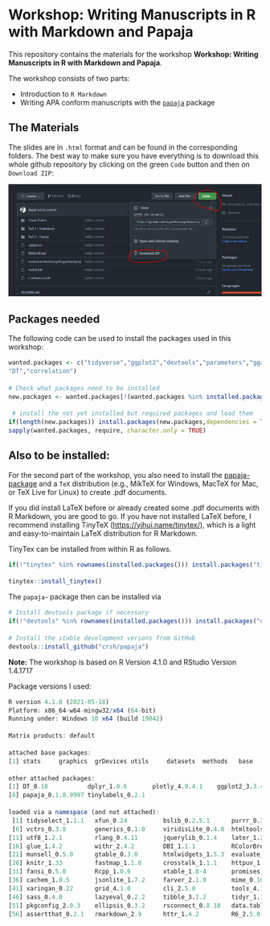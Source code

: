 # Workshop: Writing Manuscripts in R with Markdown and Papaja

This repository contains the materials for the workshop **Workshop: Writing Manuscripts in R with Markdown and Papaja**. 

The workshop consists of two parts:

- Introduction to `R Markdown`
- Writing APA conform manuscripts with the [`papaja`](https://github.com/crsh/papaja) package


## The Materials

The slides are in `.html` format and can be found in the corresponding folders. The best way to make sure you have everything is to download this whole github repository by clicking on the green `Code` button and then on `Download ZIP`: 

![](img\screenshot.PNG)




## Packages needed

The following code can be used to install the packages used in this workshop:

```r
wanted.packages <- c("tidyverse","ggplot2","devtools","parameters","gganimate","plotly","kableExtra",
"DT","correlation")
  
# Check what packages need to be installed
new.packages <- wanted.packages[!(wanted.packages %in% installed.packages()[,"Package"])]
  
 # install the not yet installed but required packages and load them
if(length(new.packages)) install.packages(new.packages,dependencies = TRUE)
sapply(wanted.packages, require, character.only = TRUE)
```

## Also to be installed:

For the second part of the workshop, you also need to install the [papaja-package](https://github.com/crsh/papaja) and a `TeX` distribution (e.g., MikTeX for Windows, MacTeX for Mac, or TeX Live for Linux) to create .pdf documents. 

If you did install LaTeX before or already created some .pdf documents with R Markdown, you are good to go.   If you have not installed LaTeX before, I recommend installing TinyTeX (https://yihui.name/tinytex/), which is a light and easy-to-maintain LaTeX distribution for R Markdown.



TinyTex can be installed from within R as follows.

```r
if(!"tinytex" %in% rownames(installed.packages())) install.packages("tinytex")

tinytex::install_tinytex()
```

The `papaja`- package then can be installed via 

```r
# Install devtools package if necessary
if(!"devtools" %in% rownames(installed.packages())) install.packages("devtools")

# Install the stable development verions from GitHub
devtools::install_github("crsh/papaja")
```



**Note:** The workshop is based on R Version 4.1.0 and RStudio Version 1.4.1717


Package versions I used:
```r
R version 4.1.0 (2021-05-18)
Platform: x86_64-w64-mingw32/x64 (64-bit)
Running under: Windows 10 x64 (build 19042)

Matrix products: default

attached base packages:
[1] stats     graphics  grDevices utils     datasets  methods   base     

other attached packages:
[1] DT_0.18           dplyr_1.0.6       plotly_4.9.4.1    ggplot2_3.3.4     shiny_1.6.0      
[6] papaja_0.1.0.9997 tinylabels_0.2.1 

loaded via a namespace (and not attached):
 [1] tidyselect_1.1.1   xfun_0.24          bslib_0.2.5.1      purrr_0.3.4        colorspace_2.0-1  
 [6] vctrs_0.3.8        generics_0.1.0     viridisLite_0.4.0  htmltools_0.5.1.1  yaml_2.2.1        
[11] utf8_1.2.1         rlang_0.4.11       jquerylib_0.1.4    later_1.2.0        pillar_1.6.1      
[16] glue_1.4.2         withr_2.4.2        DBI_1.1.1          RColorBrewer_1.1-2 lifecycle_1.0.0   
[21] munsell_0.5.0      gtable_0.3.0       htmlwidgets_1.5.3  evaluate_0.14      labeling_0.4.2    
[26] knitr_1.33         fastmap_1.1.0      crosstalk_1.1.1    httpuv_1.6.1       markdown_1.1      
[31] fansi_0.5.0        Rcpp_1.0.6         xtable_1.8-4       promises_1.2.0.1   scales_1.1.1      
[36] cachem_1.0.5       jsonlite_1.7.2     farver_2.1.0       mime_0.10          digest_0.6.27     
[41] xaringan_0.22      grid_4.1.0         cli_2.5.0          tools_4.1.0        magrittr_2.0.1    
[46] sass_0.4.0         lazyeval_0.2.2     tibble_3.1.2       tidyr_1.1.3        crayon_1.4.1      
[51] pkgconfig_2.0.3    ellipsis_0.3.2     rsconnect_0.8.18   data.table_1.14.0  rstudioapi_0.13   
[56] assertthat_0.2.1   rmarkdown_2.9      httr_1.4.2         R6_2.5.0           compiler_4.1.0  
```
